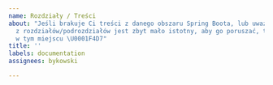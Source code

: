 ```yaml
---
name: Rozdziały / Treści
about: "Jeśli brakuje Ci treści z danego obszaru Spring Boota, lub uważasz, że któryś
  z rozdziałów/podrozdziałów jest zbyt mało istotny, aby go poruszać, to daj znać
  w tym miejscu \U0001F4D7"
title: ''
labels: documentation
assignees: bykowski

---
```




